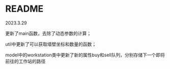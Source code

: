 # README

2023.3.29

更新了main函数，去除了动态参数的计算；

util中更新了可以获取墙壁坐标和数量的函数；

model中的workstation类中更新了新的属性buy和sell队列，分别存储下一个即将前往的工作站的路径